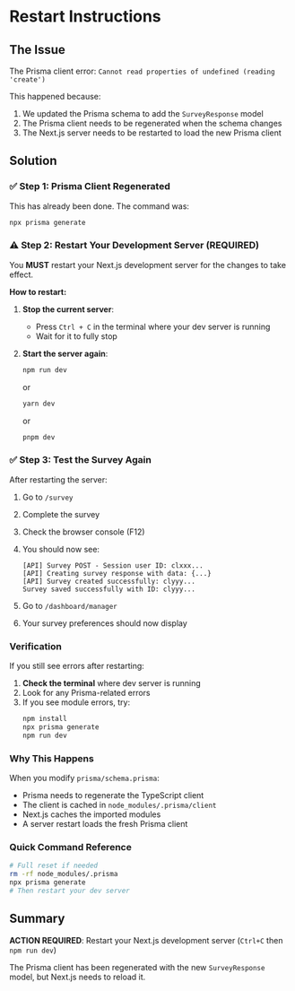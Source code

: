 # Restart Instructions

## The Issue
The Prisma client error: `Cannot read properties of undefined (reading 'create')`

This happened because:
1. We updated the Prisma schema to add the `SurveyResponse` model
2. The Prisma client needs to be regenerated when the schema changes
3. The Next.js server needs to be restarted to load the new Prisma client

## Solution

### ✅ Step 1: Prisma Client Regenerated
This has already been done. The command was:
```bash
npx prisma generate
```

### ⚠️ Step 2: Restart Your Development Server (REQUIRED)

You **MUST** restart your Next.js development server for the changes to take effect.

**How to restart:**

1. **Stop the current server**:
   - Press `Ctrl + C` in the terminal where your dev server is running
   - Wait for it to fully stop

2. **Start the server again**:
   ```bash
   npm run dev
   ```
   or
   ```bash
   yarn dev
   ```
   or
   ```bash
   pnpm dev
   ```

### ✅ Step 3: Test the Survey Again

After restarting the server:

1. Go to `/survey`
2. Complete the survey
3. Check the browser console (F12)
4. You should now see:
   ```
   [API] Survey POST - Session user ID: clxxx...
   [API] Creating survey response with data: {...}
   [API] Survey created successfully: clyyy...
   Survey saved successfully with ID: clyyy...
   ```

5. Go to `/dashboard/manager`
6. Your survey preferences should now display

### Verification

If you still see errors after restarting:

1. **Check the terminal** where dev server is running
2. Look for any Prisma-related errors
3. If you see module errors, try:
   ```bash
   npm install
   npx prisma generate
   npm run dev
   ```

### Why This Happens

When you modify `prisma/schema.prisma`:
- Prisma needs to regenerate the TypeScript client
- The client is cached in `node_modules/.prisma/client`
- Next.js caches the imported modules
- A server restart loads the fresh Prisma client

### Quick Command Reference

```bash
# Full reset if needed
rm -rf node_modules/.prisma
npx prisma generate
# Then restart your dev server
```

## Summary

**ACTION REQUIRED**: Restart your Next.js development server (`Ctrl+C` then `npm run dev`)

The Prisma client has been regenerated with the new `SurveyResponse` model, but Next.js needs to reload it.
